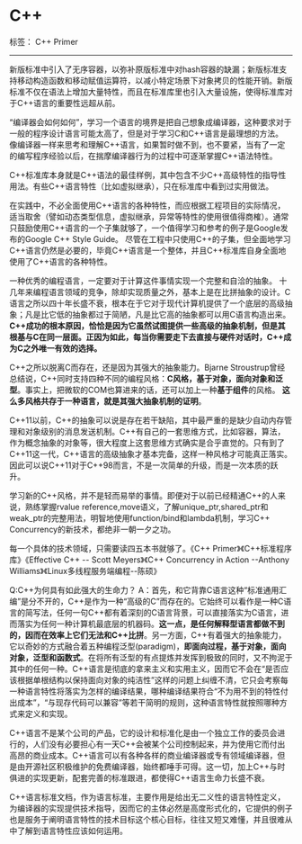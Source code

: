 ﻿# C++

标签： C++ Primer

---

新版标准中引入了无序容器，以弥补原版标准中对hash容器的缺漏；新版标准支持移动构造函数和移动赋值运算符，以减小特定场景下对象拷贝的性能开销。新版标准不仅在语法上增加大量特性，而且在标准库里也引入大量设施，使得标准库对于C++语言的重要性远超从前。

“编译器会如何如何”，学习一个语言的境界是把自己想象成编译器，这种要求对于一般的程序设计语言可能太高了，但是对于学习C和C++语言是最理想的方法。
像编译器一样来思考和理解C++语言，如果暂时做不到，也不要紧，当有了一定的编写程序经验以后，在揣摩编译器行为的过程中可逐渐掌握C++语法特性。

C++标准库本身就是C++语法的最佳样例，其中包含不少C++高级特性的指导性用法。有些C++语言特性（比如虚拟继承），只在标准库中看到过实用做法。

在实践中，不必全面使用C++语言的各种特性，而应根据工程项目的实际情况，适当取舍（譬如动态类型信息，虚拟继承，异常等特性的使用很值得商榷）。通常只鼓励使用C++语言的一个子集就够了，一个值得学习和参考的例子是Google发布的Google C++ Style Guide。
尽管在工程中只使用C++的子集，但全面地学习C++语言仍然是必要的，毕竟C++语言是一个整体，并且C++标准库自身全面地使用了C++语言的各种特性。

一种优秀的编程语言，一定要对于计算这件事情实现一个完整和自洽的抽象。
十几年来编程语言领域的竞争，除却实现质量之外，基本上是在比拼抽象的设计。C语言之所以四十年长盛不衰，根本在于它对于现代计算机提供了一个底层的高级抽象；凡是比它低的抽象都过于简陋，凡是比它高的抽象都可以用C语言构造出来。
**C++成功的根本原因，恰恰是因为它虽然试图提供一些高级的抽象机制，但是其根基与C在同一层面。正因为如此，每当你需要走下去直接与硬件对话时，C++成为C之外唯一有效的选择。**

C++之所以脱离C而存在，还是因为其强大的抽象能力。Bjarne Stroustrup曾经总结说，C++同时支持四种不同的编程风格：**C风格，基于对象，面向对象和泛型**。事实上，把微软的COM也算进来的话，还可以加上一种**基于组件**的风格。
**这么多风格共存于一种语言，就是其强大抽象机制的证明**。

C++11以前，C++的抽象可以说是存在若干缺陷，其中最严重的是缺少自动内存管理和对象级别的消息发送机制。C++有自己的一套思维方式，比如容器，算法，作为概念抽象的对象等，很大程度上这套思维方式确实是合乎直觉的。只有到了C++11这一代，C++语言的高级抽象才基本完备，这样一种风格才可能真正落实。因此可以说C++11对于C++98而言，不是一次简单的升级，而是一次本质的跃升。

学习新的C++风格，并不是轻而易举的事情。即便对于以前已经精通C++的人来说，熟练掌握rvalue reference,move语义，了解unique_ptr,shared_ptr和weak_ptr的完整用法，明智地使用function/bind和lambda机制，学习C++ Concurrency的新技术，都绝非一朝一夕之功。

每一个具体的技术领域，只需要读四五本书就够了。《C++ Primer》《C++标准程序库》《Effective C++ -- Scott Meyers》《C++ Concurrency in Action --Anthony Williams》《Linux多线程服务端编程--陈硕》

Q:C++为何具有如此强大的生命力？
A：首先，和它背靠C语言这种“标准通用汇编”是分不开的，C++是作为一种“高级的C”而存在的。它始终可以看作是一种C语言的简写法，任何一句C++都有着深刻的C语言背景，可以直接落实为C语言，进而落实为任何一种计算机最底层的机器码。**这一点，是任何解释型语言都做不到的，因而在效率上它们无法和C++比拼**。另一方面，C++有着强大的抽象能力，它以奇妙的方式融合着五种编程泛型(paradigm)，**即面向过程，基于对象，面向对象，泛型和函数式**。在将所有泛型的有点提炼并发挥到极致的同时，又不拘泥于其中的任何一种。C++语言是彻底的拿来主义和实用主义，因而它不会在“是否应该根据单根结构以保持面向对象的纯洁性”这样的问题上纠缠不清，它只会考察每一种语言特性将落实为怎样的编译结果，哪种编译结果符合“不为用不到的特性付出成本”，“与现存代码可以兼容”等若干简明的规则，这种语言特性就按照哪种方式来定义和实现。

C++语言不是某个公司的产品，它的设计和标准化是由一个独立工作的委员会进行的，人们没有必要担心有一天C++会被某个公司控制起来，并为使用它而付出高昂的商业成本。C++语言可以有各种各样的商业编译器或专有领域编译器，但是由开源社区积极维护的免费编译器，始终都唾手可得。这一切，加上C++与时俱进的实现更新，配套完善的标准跟进，都使得C++语言生命力长盛不衰。


C++语言标准文档，作为语言标准，主要作用是给出无二义性的语言特性定义，为编译器的实现提供技术指导，因而它的主体必然是高度形式化的，它提供的例子也是服务于阐明语言特性的技术目标这个核心目标，往往又短又难懂，并且很难从中了解到语言特性应该如何运用。